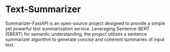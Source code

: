 # Text-Summarizer
Summarizer-FastAPI is an open-source project designed to provide a simple yet powerful text summarization service. Leveraging Sentence-BERT (SBERT) for semantic understanding, the project utilizes a sentence summarizer algorithm to generate concise and coherent summaries of input text.
